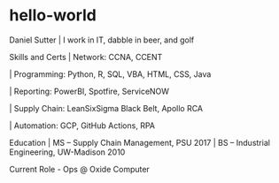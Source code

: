 # hello-world
Daniel Sutter
| I work in IT, dabble in beer, and golf

Skills and Certs
| Network: CCNA, CCENT

| Programming: Python, R, SQL, VBA, HTML, CSS, Java

| Reporting: PowerBI, Spotfire, ServiceNOW

| Supply Chain: LeanSixSigma Black Belt, Apollo RCA

| Automation: GCP, GitHub Actions, RPA

Education
| MS – Supply Chain Management, PSU 2017
| BS – Industrial Engineering, UW-Madison 2010 

Current Role - Ops @ Oxide Computer
